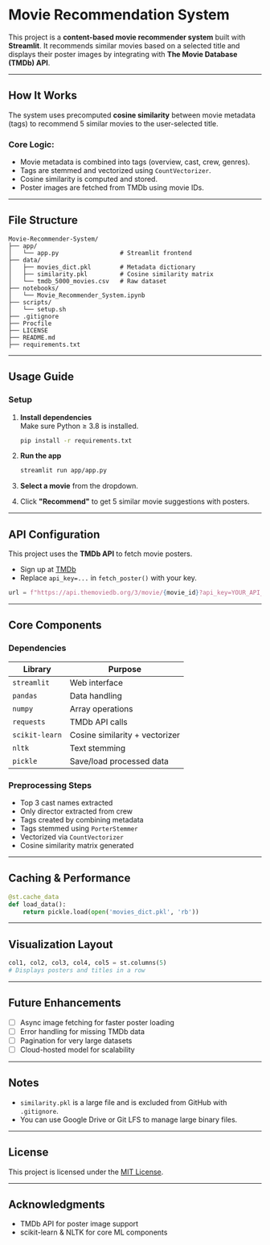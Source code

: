
# Movie Recommendation System

This project is a **content-based movie recommender system** built with **Streamlit**. It recommends similar movies based on a selected title and displays their poster images by integrating with **The Movie Database (TMDb) API**.

---

##  How It Works

The system uses precomputed **cosine similarity** between movie metadata (tags) to recommend 5 similar movies to the user-selected title.

### Core Logic:
- Movie metadata is combined into tags (overview, cast, crew, genres).
- Tags are stemmed and vectorized using `CountVectorizer`.
- Cosine similarity is computed and stored.
- Poster images are fetched from TMDb using movie IDs.

---

## File Structure

```
Movie-Recommender-System/
├── app/
│   └── app.py                 # Streamlit frontend
├── data/
│   ├── movies_dict.pkl        # Metadata dictionary
│   ├── similarity.pkl         # Cosine similarity matrix
│   └── tmdb_5000_movies.csv   # Raw dataset
├── notebooks/
│   └── Movie_Recommender_System.ipynb
├── scripts/
│   └── setup.sh
├── .gitignore
├── Procfile
├── LICENSE
├── README.md
├── requirements.txt
```

---

## Usage Guide

### Setup

1. **Install dependencies**  
   Make sure Python ≥ 3.8 is installed.

   ```bash
   pip install -r requirements.txt
   ```

2. **Run the app**

   ```bash
   streamlit run app/app.py
   ```

3. **Select a movie** from the dropdown.
4. Click **"Recommend"** to get 5 similar movie suggestions with posters.

---

## API Configuration

This project uses the **TMDb API** to fetch movie posters.

- Sign up at [TMDb](https://www.themoviedb.org/)
- Replace `api_key=...` in `fetch_poster()` with your key.

```python
url = f"https://api.themoviedb.org/3/movie/{movie_id}?api_key=YOUR_API_KEY"
```

---

## Core Components

###  Dependencies

| Library      | Purpose                          |
|--------------|----------------------------------|
| `streamlit`  | Web interface                    |
| `pandas`     | Data handling                    |
| `numpy`      | Array operations                 |
| `requests`   | TMDb API calls                   |
| `scikit-learn` | Cosine similarity + vectorizer |
| `nltk`       | Text stemming                    |
| `pickle`     | Save/load processed data         |

### Preprocessing Steps

- Top 3 cast names extracted
- Only director extracted from crew
- Tags created by combining metadata
- Tags stemmed using `PorterStemmer`
- Vectorized via `CountVectorizer`
- Cosine similarity matrix generated

---

## Caching & Performance

```python
@st.cache_data
def load_data():
    return pickle.load(open('movies_dict.pkl', 'rb'))
```

---

##  Visualization Layout

```python
col1, col2, col3, col4, col5 = st.columns(5)
# Displays posters and titles in a row
```

---

##  Future Enhancements

- [ ] Async image fetching for faster poster loading
- [ ] Error handling for missing TMDb data
- [ ] Pagination for very large datasets
- [ ] Cloud-hosted model for scalability

---

##  Notes

- `similarity.pkl` is a large file and is excluded from GitHub with `.gitignore`.
- You can use Google Drive or Git LFS to manage large binary files.

---

## License

This project is licensed under the [MIT License](LICENSE).

---

## Acknowledgments

- TMDb API for poster image support
- scikit-learn & NLTK for core ML components
